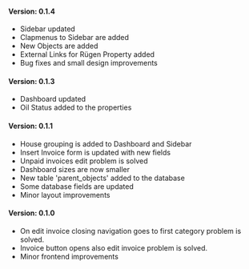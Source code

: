 <h4>Version: 0.1.4</h4>
<ul>
    <li>Sidebar updated</li>
    <li>Clapmenus to Sidebar are added</li>
    <li>New Objects are added</li>
    <li>External Links for Rügen Property added</li>
    <li>Bug fixes and small design improvements</li>
</ul>

<h4>Version: 0.1.3</h4>
<ul>
    <li>Dashboard updated</li>
    <li>Oil Status added to the properties</li>
</ul>

<h4>Version: 0.1.1</h4>
<ul>
    <li>House grouping is added to Dashboard and Sidebar</li>
    <li>Insert Invoice form is updated with new fields</li>
    <li>Unpaid invoices edit problem is solved</li>
    <li>Dashboard sizes are now smaller</li>
    <li>New table 'parent_objects' added to the database</li>
    <li>Some database fields are updated</li>
    <li>Minor layout improvements</li>
</ul>

<h4>Version: 0.1.0</h4>
<ul>
    <li>On edit invoice closing navigation goes to first category problem is solved.</li>
    <li>Invoice button opens also edit invoice problem is solved.</li>
    <li>Minor frontend improvements</li>
</ul>
